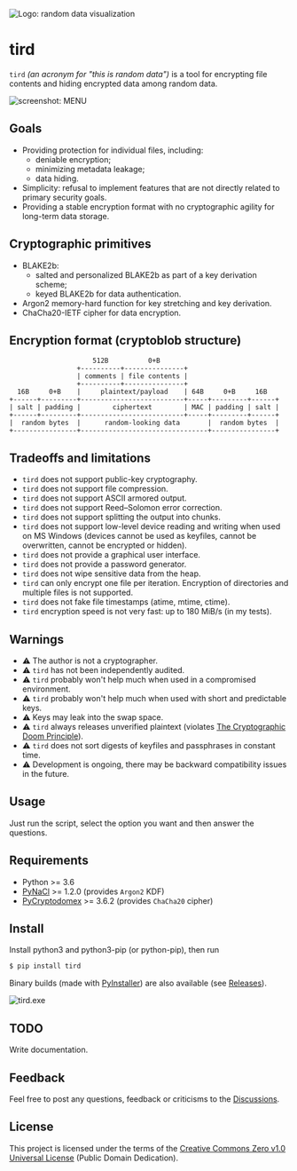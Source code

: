 ![Logo: random data visualization](https://i.imgur.com/I7vAash.png)

# tird

`tird` *(an acronym for "this is random data")* is a tool for encrypting file contents and hiding encrypted data among random data.

![screenshot: MENU](https://i.imgur.com/37GEudr.png)

## Goals

- Providing protection for individual files, including:
  - deniable encryption;
  - minimizing metadata leakage;
  - data hiding.
- Simplicity: refusal to implement features that are not directly related to primary security goals.
- Providing a stable encryption format with no cryptographic agility for long-term data storage.

## Cryptographic primitives

- BLAKE2b:
  - salted and personalized BLAKE2b as part of a key derivation scheme;
  - keyed BLAKE2b for data authentication.
- Argon2 memory-hard function for key stretching and key derivation.
- ChaCha20-IETF cipher for data encryption.

## Encryption format (cryptoblob structure)
```
                     512B          0+B
                 +----------+---------------+
                 | comments | file contents |
                 +----------+---------------+
  16B     0+B    |     plaintext/payload    | 64B     0+B     16B
+------+---------+--------------------------+-----+---------+------+
| salt | padding |        ciphertext        | MAC | padding | salt |
+------+---------+--------------------------+-----+---------+------+
|  random bytes  |      random-looking data       |  random bytes  |
+----------------+--------------------------------+----------------+
```

## Tradeoffs and limitations

- `tird` does not support public-key cryptography.
- `tird` does not support file compression.
- `tird` does not support ASCII armored output.
- `tird` does not support Reed–Solomon error correction.
- `tird` does not support splitting the output into chunks.
- `tird` does not support low-level device reading and writing when used on MS Windows (devices cannot be used as keyfiles, cannot be overwritten, cannot be encrypted or hidden).
- `tird` does not provide a graphical user interface.
- `tird` does not provide a password generator.
- `tird` does not wipe sensitive data from the heap.
- `tird` can only encrypt one file per iteration. Encryption of directories and multiple files is not supported.
- `tird` does not fake file timestamps (atime, mtime, ctime).
- `tird` encryption speed is not very fast: up to 180 MiB/s (in my tests).

## Warnings

- ⚠️ The author is not a cryptographer.
- ⚠️ `tird` has not been independently audited.
- ⚠️ `tird` probably won't help much when used in a compromised environment.
- ⚠️ `tird` probably won't help much when used with short and predictable keys.
- ⚠️ Keys may leak into the swap space.
- ⚠️ `tird` always releases unverified plaintext (violates [The Cryptographic Doom Principle](https://moxie.org/2011/12/13/the-cryptographic-doom-principle.html)).
- ⚠️ `tird` does not sort digests of keyfiles and passphrases in constant time.
- ⚠️ Development is ongoing, there may be backward compatibility issues in the future.

## Usage

Just run the script, select the option you want and then answer the questions.

## Requirements

- Python >= 3.6
- [PyNaCl](https://pypi.org/project/PyNaCl/) >= 1.2.0 (provides `Argon2` KDF)
- [PyCryptodomex](https://pypi.org/project/pycryptodomex/) >= 3.6.2 (provides `ChaCha20` cipher)

## Install

Install python3 and python3-pip (or python-pip), then run
```bash
$ pip install tird
```

Binary builds (made with [PyInstaller](https://pyinstaller.org/en/stable/)) are also available (see [Releases](https://github.com/hakavlad/tird/releases)).

![tird.exe](https://i.imgur.com/84SzDDy.png)

## TODO

Write documentation.

## Feedback

Feel free to post any questions, feedback or criticisms to the [Discussions](https://github.com/hakavlad/tird/discussions).

## License

This project is licensed under the terms of the [Creative Commons Zero v1.0 Universal License](https://github.com/hakavlad/tird/blob/main/LICENSE) (Public Domain Dedication).

